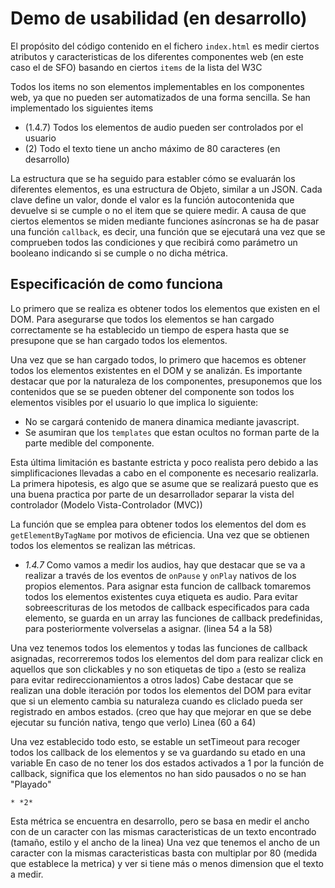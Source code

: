 # Demo de usabilidad (en desarrollo)

El propósito del código contenido en el fichero `index.html` es medir ciertos atributos y caracteristicas de los diferentes componentes web (en este caso el de SFO) basando en 
ciertos `items` de la lista del W3C

Todos los items no son elementos implementables en los componentes web, ya que no pueden ser automatizados de una forma sencilla.
Se han implementado los siguientes items

  * (1.4.7) Todos los elementos de audio pueden ser controlados por el usuario
  * (2) Todo el texto tiene un ancho máximo de 80 caracteres (en desarrollo)

La estructura que se ha seguido para establer cómo se evaluarán los diferentes elementos, es una estructura de Objeto, similar a un JSON. Cada clave define un valor, donde el valor
es la función autocontenida que devuelve si se cumple o no el item que se quiere medir. A causa de que ciertos elementos se miden mediante funciones asíncronas se ha de pasar una función
`callback`, es decir, una función que se ejecutará una vez que se comprueben todos las condiciones y que recibirá como parámetro un booleano indicando
si se cumple o no dicha métrica.

## Especificación de como funciona

Lo primero que se realiza es obtener todos los elementos que existen en el DOM. Para asegurarse que todos los elementos se han cargado correctamente
se ha establecido un tiempo de espera hasta que se presupone que se han cargado todos los elementos.

Una vez que se han cargado todos, lo primero que hacemos es obtener todos los elementos existentes en el DOM y se analizán. Es importante destacar
que por la naturaleza de los componentes, presuponemos que los contenidos que se se pueden obtener del componente son todos los elementos visibles por el usuario
lo que implica lo siguiente:
  
  * No se cargará contenido de manera dinamica mediante javascript.
  * Se asumiran que los `templates` que estan ocultos no forman parte de la parte medible del componente.
  
Esta última limitación es bastante estricta y poco realista pero debido a las simplificaciones llevadas a cabo en el componente
es necesario realizarla. La primera hipotesis, es algo que se asume que se realizará puesto que es una buena practica por parte de un
desarrollador separar la vista del controlador (Modelo Vista-Controlador (MVC))

La función que se emplea para obtener todos los elementos del dom es `getElementByTagName` por motivos de eficiencia.
Una vez que se obtienen todos los elementos se realizan las métricas.

  * *1.4.7*
  Como vamos a medir los audios, hay que destacar que se va a realizar a través de los eventos de `onPause` y `onPlay` nativos de los propios
  elementos. Para asignar esta funcion de callback tomaremos todos los elementos existentes cuya etiqueta es audio. Para evitar sobreescrituras
  de los metodos de callback especificados para cada elemento, se guarda en un array las funciones de callback predefinidas, para posteriormente
  volverselas a asignar. (linea 54 a la 58)
  
  Una vez tenemos todos los elementos y todas las funciones de callback asignadas, recorreremos todos los elementos del dom
  para realizar click en aquellos que son clickables y no son etiquetas de tipo `a` (esto se realiza para evitar redireccionamientos a otros lados)
  Cabe destacar que se realizan una doble iteración por todos los elementos del DOM para evitar que si un elemento cambia su naturaleza cuando
  es cliclado pueda ser registrado en ambos estados. (creo que hay que mejorar en que se debe ejecutar su función nativa, tengo que verlo)
  Linea (60 a 64)
  
  Una vez establecido todo esto, se estable un setTimeout para recoger todos los callback de los elementos y se va guardando su etado en una variable
  En caso de no tener los dos estados activados a 1 por la función de callback, significa que los elementos no han sido pausados o no se han "Playado"
  
  
    * *2*
  Esta métrica se encuentra en desarrollo, pero se basa en medir el ancho con de un caracter con las mismas caracteristicas de un texto encontrado (tamaño, estilo y el ancho de la linea)
  Una vez que tenemos el ancho de un caracter con la mismas caracteristicas basta con multiplar por 80 (medida que establece la metrica)
  y ver si tiene más o menos dimension que el texto a medir.


